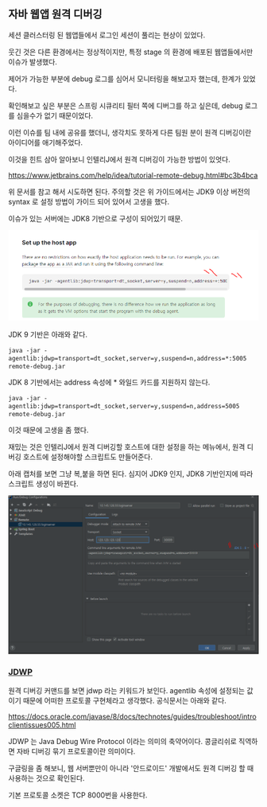 ## 자바 웹앱 원격 디버깅

세션 클러스터링 된 웹앱들에서 로그인 세션이 풀리는 현상이 있었다.

웃긴 것은 다른 환경에서는 정상적이지만, 특정 stage 의 환경에 배포된 웹앱들에서만 이슈가 발생했다.

제어가 가능한 부분에 debug 로그를 심어서 모니터링을 해보고자 했는데, 한계가 있었다.

확인해보고 싶은 부분은 스프링 시큐리티 필터 쪽에 디버그를 하고 싶은데, debug 로그를 심을수가 없기 때문이었다.

이런 이슈를 팀 내에 공유를 했더니, 생각치도 못하게 다른 팀원 분이 원격 디버깅이란 아이디어를 애기해주었다.

이것을 힌트 삼아 알아보니 인텔리J에서 원격 디버깅이 가능한 방법이 있엇다.

https://www.jetbrains.com/help/idea/tutorial-remote-debug.html#bc3b4bca

위 문서를 참고 해서 시도하면 된다. 주의할 것은 위 가이드에서는 JDK9 이상 버전의 syntax 로 설정 방법이 가이드 되어 있어서 고생을 했다.

이슈가 있는 서버에는 JDK8 기반으로 구성이 되어있기 때문.

![](.20211118_images/a16c659f.png)

JDK 9 기반은 아래와 같다.

```
java -jar -agentlib:jdwp=transport=dt_socket,server=y,suspend=n,address=*:5005 remote-debug.jar
```

JDK 8 기반에서는 address 속성에 * 와일드 카드를 지원하지 않는다.

```
java -jar -agentlib:jdwp=transport=dt_socket,server=y,suspend=n,address=5005 remote-debug.jar
``` 

이것 때문에 고생을 좀 했다.

재밌는 것은 인텔리J에서 원격 디버깅할 호스트에 대한 설정을 하는 메뉴에서, 원격 디버깅 호스트에 설정해야할 스크립트도 만들어준다.

아래 캡처를 보면 그냥 복,붙을 하면 된다. 심지어 JDK9 인지, JDK8 기반인지에 따라 스크립트 생성이 바뀐다.

![](.20211118_images/157aac07.png)


### [JDWP](https://docs.oracle.com/javase/8/docs/technotes/guides/troubleshoot/introclientissues005.html)

원격 디버깅 커맨드를 보면 jdwp 라는 키워드가 보인다. agentlib 속성에 설정되는 값이기 때문에 어떠한 프로토콜 구현체라고 생각했다. 공식문서는 아래와 같다.

https://docs.oracle.com/javase/8/docs/technotes/guides/troubleshoot/introclientissues005.html

JDWP 는 Java Debug Wire Protocol 이라는 의미의 축약어이다. 콩글리쉬로 직역하면 자바 디버깅 묶기 프로토콜이란 의미이다.

구글링을 좀 해보니, 웹 서버뿐만이 아니라 '안드로이드' 개발에서도 원격 디버깅 할 때 사용하는 것으로 확인된다.

기본 프로토콜 소켓은 TCP 8000번을 사용한다.


